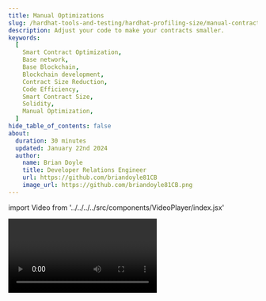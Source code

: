 ```yaml
---
title: Manual Optimizations
slug: /hardhat-tools-and-testing/hardhat-profiling-size/manual-contract-optimizations-vid
description: Adjust your code to make your contracts smaller.
keywords:
  [
    Smart Contract Optimization,
    Base network,
    Base Blockchain,
    Blockchain development,
    Contract Size Reduction,
    Code Efficiency,
    Smart Contract Size,
    Solidity,
    Manual Optimization,
  ]
hide_table_of_contents: false
about:
  duration: 30 minutes
  updated: January 22nd 2024
  author:
    name: Brian Doyle
    title: Developer Relations Engineer
    url: https://github.com/briandoyle81CB
    image_url: https://github.com/briandoyle81CB.png
---
```


import Video from '../../../../src/components/VideoPlayer/index.jsx'

<Video videoId='863776975' title='Manual Optimizations' />
